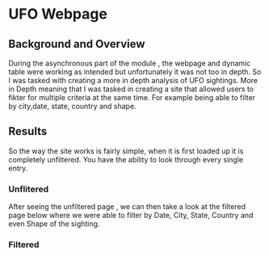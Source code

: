 # UFO Webpage

## Background and Overview

During the asynchronous part of the module , the webpage and dynamic table were working as intended but unfortunately it was not too in depth. So I was tasked with creating a more in depth analysis of UFO sightings. More in Depth meaning that I was tasked in creating a site that allowed users to fikter for multiple criteria at the same time. For example being able to filter by city,date, state, country and shape.

## Results

So the way the site works is fairly simple, when it is first loaded up it is completely unfiltered. You have the ability to look through every single entry. 

### Unflitered

After seeing the unfiltered page , we can then take a look at the filtered page below where we were able to filter by Date, City, State, Country and even Shape of the sighting.


### Filtered
